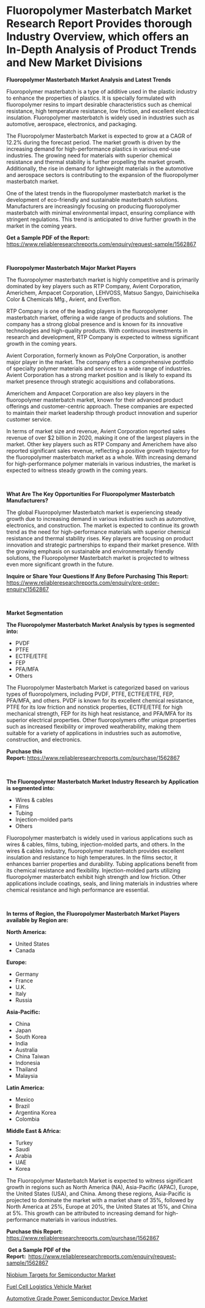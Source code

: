 <p><h1>Fluoropolymer Masterbatch Market Research Report Provides thorough Industry Overview, which offers an In-Depth Analysis of Product Trends and New Market Divisions</h1></p><p><strong>Fluoropolymer Masterbatch Market Analysis and Latest Trends</strong></p>
<p><p>Fluoropolymer masterbatch is a type of additive used in the plastic industry to enhance the properties of plastics. It is specially formulated with fluoropolymer resins to impart desirable characteristics such as chemical resistance, high temperature resistance, low friction, and excellent electrical insulation. Fluoropolymer masterbatch is widely used in industries such as automotive, aerospace, electronics, and packaging.</p><p>The Fluoropolymer Masterbatch Market is expected to grow at a CAGR of 12.2% during the forecast period. The market growth is driven by the increasing demand for high-performance plastics in various end-use industries. The growing need for materials with superior chemical resistance and thermal stability is further propelling the market growth. Additionally, the rise in demand for lightweight materials in the automotive and aerospace sectors is contributing to the expansion of the fluoropolymer masterbatch market.</p><p>One of the latest trends in the fluoropolymer masterbatch market is the development of eco-friendly and sustainable masterbatch solutions. Manufacturers are increasingly focusing on producing fluoropolymer masterbatch with minimal environmental impact, ensuring compliance with stringent regulations. This trend is anticipated to drive further growth in the market in the coming years.</p></p>
<p><strong>Get a Sample PDF of the Report:&nbsp;</strong> <a href="https://www.reliableresearchreports.com/enquiry/request-sample/1562867">https://www.reliableresearchreports.com/enquiry/request-sample/1562867</a></p>
<p>&nbsp;</p>
<p><strong>Fluoropolymer Masterbatch Major Market Players</strong></p>
<p><p>The fluoropolymer masterbatch market is highly competitive and is primarily dominated by key players such as RTP Company, Avient Corporation, Americhem, Ampacet Corporation, LEHVOSS, Matsuo Sangyo, Dainichiseika Color & Chemicals Mfg., Avient, and Everflon. </p><p>RTP Company is one of the leading players in the fluoropolymer masterbatch market, offering a wide range of products and solutions. The company has a strong global presence and is known for its innovative technologies and high-quality products. With continuous investments in research and development, RTP Company is expected to witness significant growth in the coming years.</p><p>Avient Corporation, formerly known as PolyOne Corporation, is another major player in the market. The company offers a comprehensive portfolio of specialty polymer materials and services to a wide range of industries. Avient Corporation has a strong market position and is likely to expand its market presence through strategic acquisitions and collaborations.</p><p>Americhem and Ampacet Corporation are also key players in the fluoropolymer masterbatch market, known for their advanced product offerings and customer-centric approach. These companies are expected to maintain their market leadership through product innovation and superior customer service.</p><p>In terms of market size and revenue, Avient Corporation reported sales revenue of over $2 billion in 2020, making it one of the largest players in the market. Other key players such as RTP Company and Americhem have also reported significant sales revenue, reflecting a positive growth trajectory for the fluoropolymer masterbatch market as a whole. With increasing demand for high-performance polymer materials in various industries, the market is expected to witness steady growth in the coming years.</p></p>
<p>&nbsp;</p>
<p><strong>What Are The Key Opportunities For Fluoropolymer Masterbatch Manufacturers?</strong></p>
<p><p>The global Fluoropolymer Masterbatch market is experiencing steady growth due to increasing demand in various industries such as automotive, electronics, and construction. The market is expected to continue its growth trend as the need for high-performance materials with superior chemical resistance and thermal stability rises. Key players are focusing on product innovation and strategic partnerships to expand their market presence. With the growing emphasis on sustainable and environmentally friendly solutions, the Fluoropolymer Masterbatch market is projected to witness even more significant growth in the future.</p></p>
<p><strong>Inquire or Share Your Questions If Any Before Purchasing This Report:</strong> <a href="https://www.reliableresearchreports.com/enquiry/pre-order-enquiry/1562867">https://www.reliableresearchreports.com/enquiry/pre-order-enquiry/1562867</a></p>
<p>&nbsp;</p>
<p><strong>Market Segmentation</strong></p>
<p><strong>The Fluoropolymer Masterbatch Market Analysis by types is segmented into:</strong></p>
<p><ul><li>PVDF</li><li>PTFE</li><li>ECTFE/ETFE</li><li>FEP</li><li>PFA/MFA</li><li>Others</li></ul></p>
<p><p>The Fluoropolymer Masterbatch Market is categorized based on various types of fluoropolymers, including PVDF, PTFE, ECTFE/ETFE, FEP, PFA/MFA, and others. PVDF is known for its excellent chemical resistance, PTFE for its low friction and nonstick properties, ECTFE/ETFE for high mechanical strength, FEP for its high heat resistance, and PFA/MFA for its superior electrical properties. Other fluoropolymers offer unique properties such as increased flexibility or improved weatherability, making them suitable for a variety of applications in industries such as automotive, construction, and electronics.</p></p>
<p><strong>Purchase this Report:&nbsp;</strong><a href="https://www.reliableresearchreports.com/purchase/1562867">https://www.reliableresearchreports.com/purchase/1562867</a></p>
<p>&nbsp;</p>
<p><strong>The Fluoropolymer Masterbatch Market Industry Research by Application is segmented into:</strong></p>
<p><ul><li>Wires & cables</li><li>Films</li><li>Tubing</li><li>Injection-molded parts</li><li>Others</li></ul></p>
<p><p>Fluoropolymer masterbatch is widely used in various applications such as wires & cables, films, tubing, injection-molded parts, and others. In the wires & cables industry, fluoropolymer masterbatch provides excellent insulation and resistance to high temperatures. In the films sector, it enhances barrier properties and durability. Tubing applications benefit from its chemical resistance and flexibility. Injection-molded parts utilizing fluoropolymer masterbatch exhibit high strength and low friction. Other applications include coatings, seals, and lining materials in industries where chemical resistance and high performance are essential.</p></p>
<p>&nbsp;</p>
<p><strong>In terms of Region, the Fluoropolymer Masterbatch Market Players available by Region are:</strong></p>
<p>
    <p> <strong> North America: </strong>
        <ul>
            <li>United States</li>
            <li>Canada</li>
        </ul>
        </p> 
    <p> <strong> Europe: </strong>
        <ul>
            <li>Germany</li>
            <li>France</li>
            <li>U.K.</li>
            <li>Italy</li>
            <li>Russia</li>
        </ul>
        </p> 
    <p> <strong> Asia-Pacific: </strong>
        <ul>
            <li>China</li>
            <li>Japan</li>
            <li>South Korea</li>
            <li>India</li>
            <li>Australia</li>
            <li>China Taiwan</li>
            <li>Indonesia</li>
            <li>Thailand</li>
            <li>Malaysia</li>
        </ul>
        </p> 
    <p> <strong> Latin America: </strong>
        <ul>
            <li>Mexico</li>
            <li>Brazil</li>
            <li>Argentina Korea</li>
            <li>Colombia</li>
        </ul>
        </p> 
    <p> <strong> Middle East & Africa: </strong>
        <ul>
            <li>Turkey</li>
            <li>Saudi</li>
            <li>Arabia</li>
            <li>UAE</li>
            <li>Korea</li>
        </ul>
    </p>
    </p>
<p><p>The Fluoropolymer Masterbatch Market is expected to witness significant growth in regions such as North America (NA), Asia-Pacific (APAC), Europe, the United States (USA), and China. Among these regions, Asia-Pacific is projected to dominate the market with a market share of 35%, followed by North America at 25%, Europe at 20%, the United States at 15%, and China at 5%. This growth can be attributed to increasing demand for high-performance materials in various industries.</p></p>
<p><strong>Purchase this Report: </strong><a href="https://www.reliableresearchreports.com/purchase/1562867">https://www.reliableresearchreports.com/purchase/1562867</a></p>
<p>&nbsp;<strong>Get a Sample PDF of the Report:&nbsp;&nbsp;</strong><a href="https://www.reliableresearchreports.com/enquiry/request-sample/1562867">https://www.reliableresearchreports.com/enquiry/request-sample/1562867</a></p>
<p><strong></strong></p>
<p><p><a href="https://view.publitas.com/reportprime-1/niobium-targets-for-semiconductor-market-research-report-provides-critical-insights-that-can-help-shape-business-development-and-investment-strategies/">Niobium Targets for Semiconductor Market</a></p><p><a href="https://view.publitas.com/reportprime-1/fuel-cell-logistics-vehicle-market-size-growing-and-forecasted-for-period-from-2023-2030-and-provides-complete-market-analysis-of-this-market/">Fuel Cell Logistics Vehicle Market</a></p><p><a href="https://view.publitas.com/reportprime-1/automotive-grade-power-semiconductor-device-market-with-the-goal-of-estimating-the-market-size-and-future-growth-potential-of-various-market-segments-based-on-component-applications-end-user-and-region/">Automotive Grade Power Semiconductor Device Market</a></p></p>